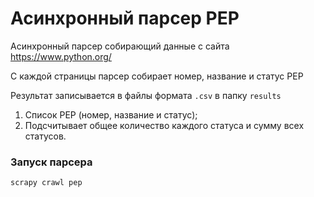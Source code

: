# Асинхронный парсер PEP

Асинхронный парсер собирающий данные с сайта https://www.python.org/

С каждой страницы парсер собирает номер, название и статус PEP

Результат записывается в файлы формата `.csv` в папку `results`
1. Список PEP (номер, название и статус);
2. Подсчитывает общее количество каждого статуса и сумму всех статусов.

### Запуск парсера
```
scrapy crawl pep
```